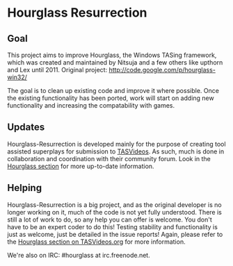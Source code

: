 Hourglass Resurrection
======================

Goal
----
This project aims to improve Hourglass, the Windows TASing framework, which was created and maintained by Nitsuja and a few others like upthorn and Lex until 2011. Original project: http://code.google.com/p/hourglass-win32/

The goal is to clean up existing code and improve it where possible. Once the existing functionality has been ported, work will start on adding new functionality and increasing the compatability with games.

Updates
-------
Hourglass-Resurrection is developed mainly for the purpose of creating tool assisted superplays for submission to [TASVideos](http://tasvideos.org/). As such, much is done in collaboration and coordination with their community forum. Look in the [Hourglass section](http://tasvideos.org/forum/viewforum.php?f=61) for more up-to-date information.

Helping
-------
Hourglass-Resurrection is a big project, and as the original developer is no longer working on it, much of the code is not yet fully understood. There is still a lot of work to do, so any help you can offer is welcome. You don't have to be an expert coder to do this! Testing stability and functionality is just as welcome, just be detailed in the issue reports! Again, please refer to the [Hourglass section on TASVideos.org](http://tasvideos.org/forum/viewforum.php?f=61) for more information.

We're also on IRC: #hourglass at irc.freenode.net. 

